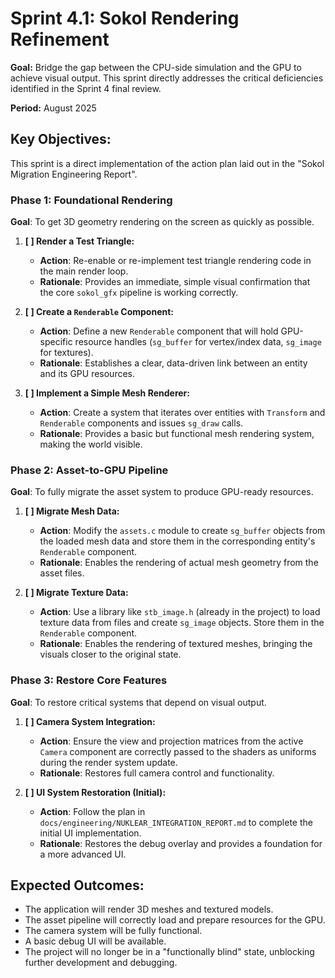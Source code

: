 # Sprint 4.1: Sokol Rendering Refinement

**Goal:** Bridge the gap between the CPU-side simulation and the GPU to achieve visual output. This sprint directly addresses the critical deficiencies identified in the Sprint 4 final review.

**Period:** August 2025

## Key Objectives:

This sprint is a direct implementation of the action plan laid out in the "Sokol Migration Engineering Report".

### Phase 1: Foundational Rendering

**Goal**: To get 3D geometry rendering on the screen as quickly as possible.

1.  **[ ] Render a Test Triangle:**
    *   **Action**: Re-enable or re-implement test triangle rendering code in the main render loop.
    *   **Rationale**: Provides an immediate, simple visual confirmation that the core `sokol_gfx` pipeline is working correctly.

2.  **[ ] Create a `Renderable` Component:**
    *   **Action**: Define a new `Renderable` component that will hold GPU-specific resource handles (`sg_buffer` for vertex/index data, `sg_image` for textures).
    *   **Rationale**: Establishes a clear, data-driven link between an entity and its GPU resources.

3.  **[ ] Implement a Simple Mesh Renderer:**
    *   **Action**: Create a system that iterates over entities with `Transform` and `Renderable` components and issues `sg_draw` calls.
    *   **Rationale**: Provides a basic but functional mesh rendering system, making the world visible.

### Phase 2: Asset-to-GPU Pipeline

**Goal**: To fully migrate the asset system to produce GPU-ready resources.

1.  **[ ] Migrate Mesh Data:**
    *   **Action**: Modify the `assets.c` module to create `sg_buffer` objects from the loaded mesh data and store them in the corresponding entity's `Renderable` component.
    *   **Rationale**: Enables the rendering of actual mesh geometry from the asset files.

2.  **[ ] Migrate Texture Data:**
    *   **Action**: Use a library like `stb_image.h` (already in the project) to load texture data from files and create `sg_image` objects. Store them in the `Renderable` component.
    *   **Rationale**: Enables the rendering of textured meshes, bringing the visuals closer to the original state.

### Phase 3: Restore Core Features

**Goal**: To restore critical systems that depend on visual output.

1.  **[ ] Camera System Integration:**
    *   **Action**: Ensure the view and projection matrices from the active `Camera` component are correctly passed to the shaders as uniforms during the render system update.
    *   **Rationale**: Restores full camera control and functionality.

2.  **[ ] UI System Restoration (Initial):**
    *   **Action**: Follow the plan in `docs/engineering/NUKLEAR_INTEGRATION_REPORT.md` to complete the initial UI implementation.
    *   **Rationale**: Restores the debug overlay and provides a foundation for a more advanced UI.

## Expected Outcomes:

*   The application will render 3D meshes and textured models.
*   The asset pipeline will correctly load and prepare resources for the GPU.
*   The camera system will be fully functional.
*   A basic debug UI will be available.
*   The project will no longer be in a "functionally blind" state, unblocking further development and debugging.
